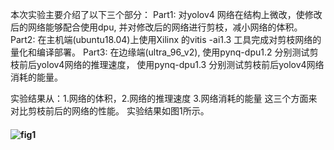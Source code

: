 
本次实验主要介绍了以下三个部分：
Part1: 对yolov4 网络在结构上微改，使修改后的网络能够配合使用dpu, 并对修改后的网络进行剪枝，减小网络的体积。
Part2: 在主机端(ubuntu18.04)上使用Xilinx 的vitis -ai1.3 工具完成对剪枝网络的量化和编译部署。
Part3: 在边缘端(ultra_96_v2),  使用pynq-dpu1.2 分别测试剪枝前后yolov4网络的推理速度， 使用pynq-dpu1.3 分别测试剪枝前后yolov4网络消耗的能量。


实验结果从：1.网络的体积，2.网络的推理速度 3.网络消耗的能量 这三个方面来对比剪枝前后的网络的性能。 实验结果如图1所示。





#### ![fig1](https://user-images.githubusercontent.com/46816091/128596310-88837fbf-3fec-47f4-a19e-ae7da825b611.png)
